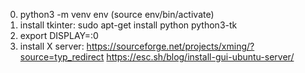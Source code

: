 0. python3 -m venv env (source env/bin/activate)
1. install tkinter: sudo apt-get install python python3-tk
2. export DISPLAY=:0
3. install X server: https://sourceforge.net/projects/xming/?source=typ_redirect
https://esc.sh/blog/install-gui-ubuntu-server/